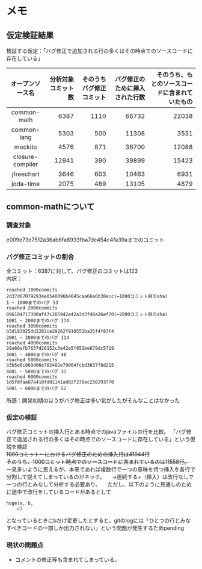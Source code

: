 # メモ
## 仮定検証結果
検証する仮定：「バグ修正で追加される行の多くはその時点でのソースコードに存在している」

| オープンソース名 | 分析対象コミット数 | そのうちバグ修正コミット | バグ修正のために挿入された行数 | そのうち、もとのソースコードに含まれていたもの
|:--:|--:|--:|--:|--:
|common-math|6387|1110|66732|22038
|common-lang|5303|500|11308|3531
|mockito|4576|871|36700|12088|
|closure-compiler|12941|390|39899|15423
|jfreechart|3646|603|10463|6931
|joda-time|2075|489|13105|4879

## common-mathについて
### 調査対象
e009e73e7512a36ab6fa8933fba7de454c4fa39aまでのコミット

### バグ修正コミットの割合
全コミット：6387に対して、バグ修正のコミットは123  
内訳：  
```
reached 1000commits
2d37d670792934e0548096b4045caa66a6b38ecc(←1000コミット目のsha)
1 ~ 1000までのバグ 53
reached 2000commits
896104717390af47c205942e42a3d3f48a26ef70(←2000コミット目のsha)
1001 ~ 2000までのバグ 174
reached 3000commits
b5d183025dd2282ce29262f918551ba35f4f83f4
2001 ~ 3000までのバグ 114
reached 4000commits
28a66efb7637d26152c3e42e5f851be679dc5719
3001 ~ 4000までのバグ 46
reached 5000commits
b3b5e6c869d06e702482e79004fcbd3637f8d215
4001 ~ 5000までのバグ 37
reached 6000commits
1d5f8faa87a410fdd1141ad82f270ac238293770
5001 ~ 6000までのバグ 52
```
所感：開発初期のほうがバグ修正は多い気がしたがそんなことはなかった


### 仮定の検証
バグ修正コミットの挿入行とある時点でのjavaファイルの行を比較。
「バグ修正で追加される行の多くはその時点でのソースコードに存在している」という仮説を検証  
~~1000コミット〜におけるバグ修正のための挿入行は41044行  
そのうち、1000コミット時点でのソースコードに含まれているのは11558行。~~  
 一見多いように思えるが、本来であれば複数行で一つの意味を持つ挿入を各行で分割して捉えてしまっているのがネック。
　→連続する+（挿入）は改行なしで一つの行とみなして分析する必要あり。
　ただし、以下のように見通しのために途中で改行をしているコードがあるとして

```
hoge(a, b,
	c)
```
となっているときにbだけ変更したとすると、gitのlogには「ひとつの行とみなすべきコードの一部しか出力されない」という問題が発生するためpending
　
### 現状の問題点
- コメントの修正等も含まれてしまっている。